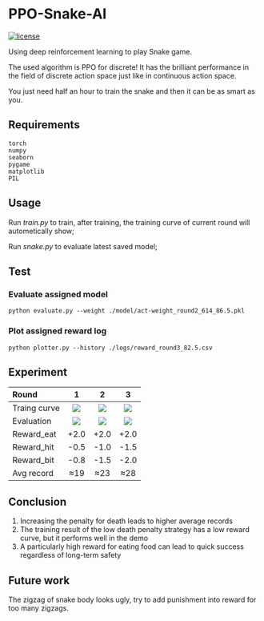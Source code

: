 # PPO-Snake-AI

[![license](https://img.shields.io/github/license/george-chou/PPO-Snake-AI.svg)](https://github.com/george-chou/PPO-Snake-AI/blob/master/LICENSE)

Using deep reinforcement learning to play Snake game.

The used algorithm is PPO for discrete! It has the brilliant performance in the field of discrete action space just like in continuous action space.

You just need half an hour to train the snake and then it can be as smart as you.

## Requirements

```
torch
numpy
seaborn
pygame
matplotlib
PIL
```

## Usage

Run _train.py_ to train, after training, the training curve of current round will autometically show;

Run _snake.py_ to evaluate latest saved model;

## Test

### Evaluate assigned model

```
python evaluate.py --weight ./model/act-weight_round2_614_86.5.pkl
```

### Plot assigned reward log

```
python plotter.py --history ./logs/reward_round3_82.5.csv
```

## Experiment

| Round        |                                 1                                 |                                 2                                 |                                 3                                 |
| :----------- | :---------------------------------------------------------------: | :---------------------------------------------------------------: | :---------------------------------------------------------------: |
| Traing curve | <img src="https://picrepo.netlify.app/PPO-Snake-AI/round1.png" /> | <img src="https://picrepo.netlify.app/PPO-Snake-AI/round2.png" /> | <img src="https://picrepo.netlify.app/PPO-Snake-AI/round3.png" /> |
| Evaluation   | <img src="https://picrepo.netlify.app/PPO-Snake-AI/round1.gif" /> | <img src="https://picrepo.netlify.app/PPO-Snake-AI/round2.gif" /> | <img src="https://picrepo.netlify.app/PPO-Snake-AI/round3.gif" /> |
| Reward_eat   |                               +2.0                                |                               +2.0                                |                               +2.0                                |
| Reward_hit   |                               -0.5                                |                               -1.0                                |                               -1.5                                |
| Reward_bit   |                               -0.8                                |                               -1.5                                |                               -2.0                                |
| Avg record   |                                ≈19                                |                                ≈23                                |                                ≈28                                |

## Conclusion

1. Increasing the penalty for death leads to higher average records
2. The training result of the low death penalty strategy has a low reward curve, but it performs well in the demo
3. A particularly high reward for eating food can lead to quick success regardless of long-term safety

## Future work

The zigzag of snake body looks ugly, try to add punishment into reward for too many zigzags.